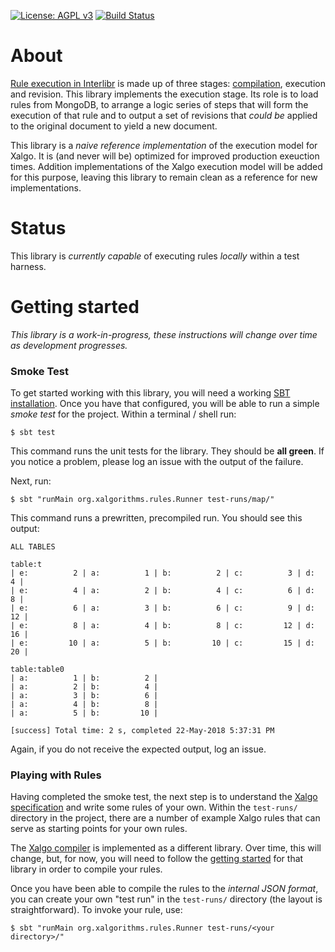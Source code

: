 [![License: AGPL v3](https://img.shields.io/badge/License-AGPL%20v3-blue.svg)](https://www.gnu.org/licenses/agpl-3.0)
[![Build Status](https://www.travis-ci.com/Xalgorithms/lib-rules-int-scala.svg?branch=master)](https://www.travis-ci.com/Xalgorithms/lib-rules-int-scala)

# About

[Rule execution in
Interlibr](https://github.com/Xalgorithms/general-documentation/blob/master/docs/xalgo.md)
is made up of three stages:
[compilation](https://github.com/Xalgorithms/xa-rules), execution and
revision. This library implements the execution stage. Its role is to
load rules from MongoDB, to arrange a logic series of steps that will
form the execution of that rule and to output a set of revisions that
*could be* applied to the original document to yield a new document.

This library is a *naive reference implementation* of the execution
model for Xalgo. It is (and never will be) optimized for improved
production exeuction times. Addition implementations of the Xalgo
execution model will be added for this purpose, leaving this library
to remain clean as a reference for new implementations.

# Status

This library is *currently capable* of executing rules *locally*
within a test harness.

# Getting started

*This library is a work-in-progress, these instructions will change
over time as development progresses.*

### Smoke Test

To get started working with this library, you will need a working [SBT
installation](https://www.scala-sbt.org/). Once you have that
configured, you will be able to run a simple *smoke test* for the
project. Within a terminal / shell run:

```
$ sbt test
```

This command runs the unit tests for the library. They should be **all
green**. If you notice a problem, please log an issue with the output
of the failure.

Next, run:

```
$ sbt "runMain org.xalgorithms.rules.Runner test-runs/map/"
```

This command runs a prewritten, precompiled run. You should see this
output:

```
ALL TABLES

table:t
| e:          2 | a:          1 | b:          2 | c:          3 | d:          4 |
| e:          4 | a:          2 | b:          4 | c:          6 | d:          8 |
| e:          6 | a:          3 | b:          6 | c:          9 | d:         12 |
| e:          8 | a:          4 | b:          8 | c:         12 | d:         16 |
| e:         10 | a:          5 | b:         10 | c:         15 | d:         20 |

table:table0
| a:          1 | b:          2 |
| a:          2 | b:          4 |
| a:          3 | b:          6 |
| a:          4 | b:          8 |
| a:          5 | b:         10 |

[success] Total time: 2 s, completed 22-May-2018 5:37:31 PM
```

Again, if you do not receive the expected output, log an issue.

### Playing with Rules

Having completed the smoke test, the next step is to understand the
[Xalgo
specification](https://github.com/Xalgorithms/general-documentation/blob/master/docs/xalgo.md)
and write some rules of your own. Within the `test-runs/` directory in
the project, there are a number of example Xalgo rules that can serve
as starting points for your own rules.

The [Xalgo compiler](https://github.com/Xalgorithms/xa-rules) is
implemented as a different library. Over time, this will change, but,
for now, you will need to follow the [getting
started](https://github.com/Xalgorithms/xa-rules/blob/master/README.md)
for that library in order to compile your rules.

Once you have been able to compile the rules to the *internal JSON
format*, you can create your own "test run" in the `test-runs/`
directory (the layout is straightforward). To invoke your rule, use:

```
$ sbt "runMain org.xalgorithms.rules.Runner test-runs/<your directory>/"
```
